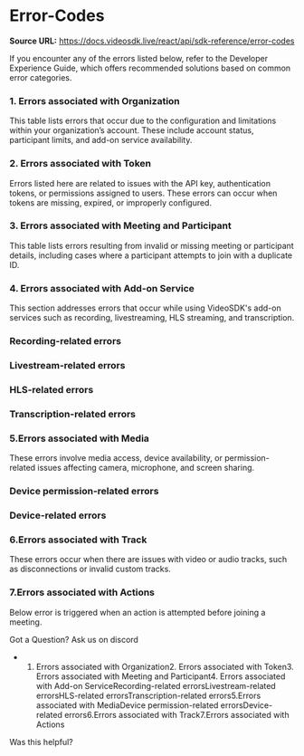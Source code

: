 # Error-Codes

**Source URL:** https://docs.videosdk.live/react/api/sdk-reference/error-codes

If you encounter any of the errors listed below, refer to the Developer Experience Guide, which offers recommended solutions based on common error categories.

### 1. Errors associated with Organization​

This table lists errors that occur due to the configuration and limitations within your organization’s account. These include account status, participant limits, and add-on service availability.

### 2. Errors associated with Token​

Errors listed here are related to issues with the API key, authentication tokens, or permissions assigned to users. These errors can occur when tokens are missing, expired, or improperly configured.

### 3. Errors associated with Meeting and Participant​

This table lists errors resulting from invalid or missing meeting or participant details, including cases where a participant attempts to join with a duplicate ID.

### 4. Errors associated with Add-on Service​

This section addresses errors that occur while using VideoSDK's add-on services such as recording, livestreaming, HLS streaming, and transcription.

### Recording-related errors​

### Livestream-related errors​

### HLS-related errors​

### Transcription-related errors​

### 5.Errors associated with Media​

These errors involve media access, device availability, or permission-related issues affecting camera, microphone, and screen sharing.

### Device permission-related errors​

### Device-related errors​

### 6.Errors associated with Track​

These errors occur when there are issues with video or audio tracks, such as disconnections or invalid custom tracks.

### 7.Errors associated with Actions​

Below error is triggered when an action is attempted before joining a meeting.

Got a Question? Ask us on discord

- 1. Errors associated with Organization2. Errors associated with Token3. Errors associated with Meeting and Participant4. Errors associated with Add-on ServiceRecording-related errorsLivestream-related errorsHLS-related errorsTranscription-related errors5.Errors associated with MediaDevice permission-related errorsDevice-related errors6.Errors associated with Track7.Errors associated with Actions

Was this helpful?

